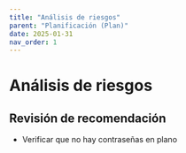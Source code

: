 ```yaml
---
title: "Análisis de riesgos"
parent: "Planificación (Plan)"
date: 2025-01-31
nav_order: 1
---
```

# Análisis de riesgos
## Revisión de recomendación
- Verificar que no hay contraseñas en plano

